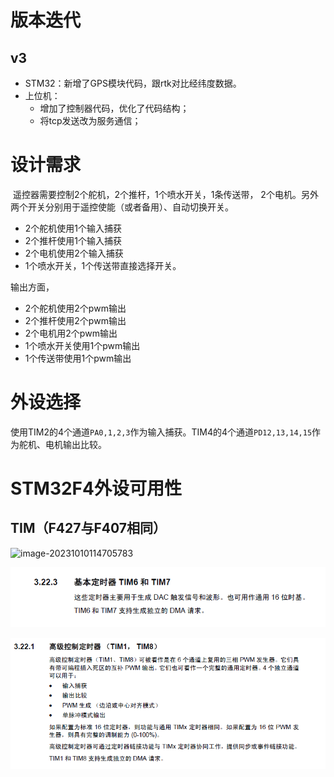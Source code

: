 # 版本迭代

## v3

+ STM32：新增了GPS模块代码，跟rtk对比经纬度数据。
+ 上位机：
  + 增加了控制器代码，优化了代码结构；
  + 将tcp发送改为服务通信；

# 设计需求

​	遥控器需要控制2个舵机，2个推杆，1个喷水开关，1条传送带， 2个电机。另外两个开关分别用于遥控使能（或者备用）、自动切换开关。

+ 2个舵机使用1个输入捕获
+ 2个推杆使用1个输入捕获
+ 2个电机使用2个输入捕获
+ 1个喷水开关，1个传送带直接选择开关。

输出方面，

+ 2个舵机使用2个pwm输出
+ 2个推杆使用2个pwm输出
+ 2个电机用2个pwm输出
+ 1个喷水开关使用1个pwm输出
+ 1个传送带使用1个pwm输出

# 外设选择

​	使用TIM2的4个通道`PA0,1,2,3`作为输入捕获。TIM4的4个通道`PD12,13,14,15`作为舵机、电机输出比较。

# STM32F4外设可用性

## TIM（F427与F407相同）

![image-20231010114705783](C:/study/Mycode/MyProject/MyProject_STM32F4/A%E9%A1%B9%E7%9B%AE%EF%BC%9A%E6%97%A0%E4%BA%BA%E8%89%87/A%E9%A1%B9%E7%9B%AE%EF%BC%9A%E6%97%A0%E4%BA%BA%E8%89%87-v1.01/readme_image/image-20231010114705783.png)

![image-20231010114713048](https://raw.githubusercontent.com/chenxuanjie/Typora/master/img/202311262032368.png)

![image-20231010114719348](https://raw.githubusercontent.com/chenxuanjie/Typora/master/img/202311262032407.png)